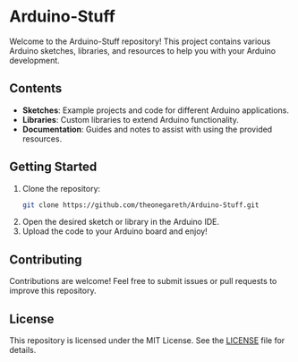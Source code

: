 # Arduino-Stuff

Welcome to the Arduino-Stuff repository! This project contains various Arduino sketches, libraries, and resources to help you with your Arduino development.

## Contents

- **Sketches**: Example projects and code for different Arduino applications.
- **Libraries**: Custom libraries to extend Arduino functionality.
- **Documentation**: Guides and notes to assist with using the provided resources.

## Getting Started

1. Clone the repository:
    ```bash
    git clone https://github.com/theonegareth/Arduino-Stuff.git
    ```
2. Open the desired sketch or library in the Arduino IDE.
3. Upload the code to your Arduino board and enjoy!

## Contributing

Contributions are welcome! Feel free to submit issues or pull requests to improve this repository.

## License

This repository is licensed under the MIT License. See the [LICENSE](LICENSE) file for details.